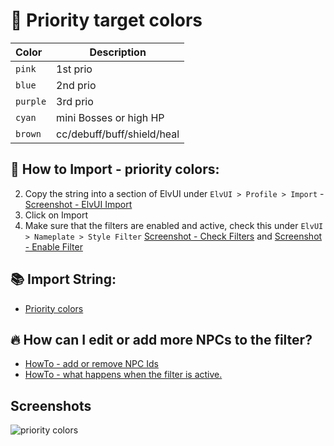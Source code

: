# 🌱 Priority target colors

| Color     | Description               |
| :-------- | ------------------------- |
| `pink`    | 1st prio                  |
| `blue`    | 2nd prio                  |
| `purple`  | 3rd prio                  |
| `cyan`    | mini Bosses or high HP    |
| `brown`   | cc/debuff/buff/shield/heal|

###

## 📄 How to Import - priority colors:
2. Copy the string into a section of ElvUI under `ElvUI > Profile > Import` - [Screenshot - ElvUI Import](https://github.com/mBlinkii/MaUI-ElvUI-Profile-Strings/blob/main/Screenshots/elvui.png)
3. Click on Import
4. Make sure that the filters are enabled and active, check this under `ElvUI > Nameplate > Style Filter` [Screenshot - Check Filters](https://github.com/mBlinkii/MaUI-ElvUI-Profile-Strings/blob/main/Screenshots/filter%20list.png) and [Screenshot - Enable Filter](https://github.com/mBlinkii/MaUI-ElvUI-Profile-Strings/blob/main/Screenshots/filter%20enable.png)

###

## 📚 Import String:
- [Priority colors](https://github.com/mBlinkii/MaUI-ElvUI-Profile-Strings/blob/main/M%2B%20Stuff/ElvUI%20-%20Nameplate%20Filter.txt)

###

## 🔥 How can I edit or add more NPCs to the filter?
- [HowTo - add or remove NPC Ids](https://github.com/mBlinkii/MaUI-ElvUI-Profile-Strings/blob/main/Screenshots/howto%20np%20filter%20id.png)
- [HowTo - what happens when the filter is active. ](https://github.com/mBlinkii/MaUI-ElvUI-Profile-Strings/blob/main/Screenshots/howto%20np%20filter%20action.png)

###

## Screenshots
![priority colors](https://github.com/mBlinkii/MaUI-ElvUI-Profile-Strings/blob/main/Screenshots/np-m%2B-filter.png)